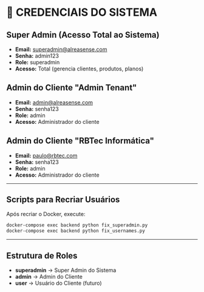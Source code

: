 # 🔐 CREDENCIAIS DO SISTEMA

## Super Admin (Acesso Total ao Sistema)
- **Email:** superadmin@alreasense.com
- **Senha:** admin123
- **Role:** superadmin
- **Acesso:** Total (gerencia clientes, produtos, planos)

## Admin do Cliente "Admin Tenant"
- **Email:** admin@alreasense.com
- **Senha:** senha123
- **Role:** admin
- **Acesso:** Administrador do cliente

## Admin do Cliente "RBTec Informática"
- **Email:** paulo@rbtec.com
- **Senha:** senha123
- **Role:** admin
- **Acesso:** Administrador do cliente

---

## Scripts para Recriar Usuários

Após recriar o Docker, execute:

```bash
docker-compose exec backend python fix_superadmin.py
docker-compose exec backend python fix_usernames.py
```

---

## Estrutura de Roles

- **superadmin** → Super Admin do Sistema
- **admin** → Admin do Cliente
- **user** → Usuário do Cliente (futuro)



